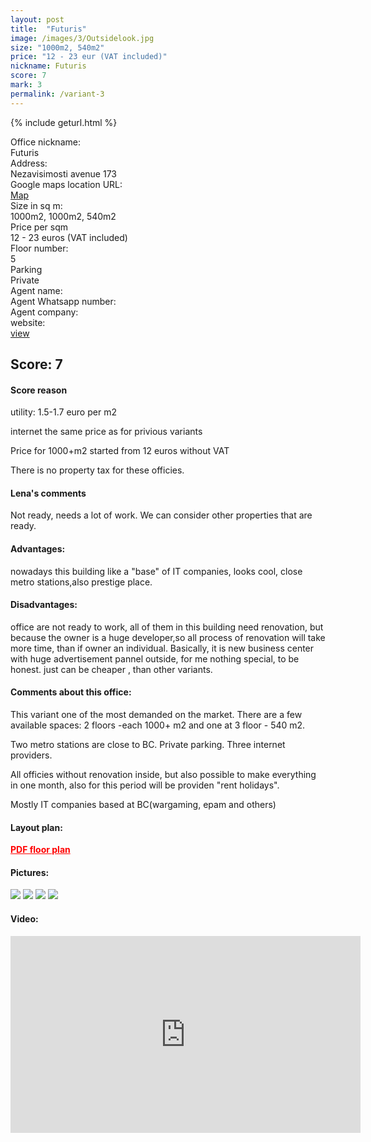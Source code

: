 ```yaml
---
layout: post
title:  "Futuris"
image: /images/3/Outsidelook.jpg
size: "1000m2, 540m2"
price: "12 - 23 eur (VAT included)"
nickname: Futuris
score: 7
mark: 3
permalink: /variant-3
---
```

{% include geturl.html %}
<div class="office-info-grid">
    <div>Office nickname:</div>
    <div>Futuris</div>
    <div>Address:</div>
    <div>Nezavisimosti avenue 173</div>
    <div>Google maps location URL:</div>
    <div><a href="https://www.google.com/maps/place/%D0%91%D0%B8%D0%B7%D0%BD%D0%B5%D1%81-%D1%86%D0%B5%D0%BD%D1%82%D1%80+Futuris/@53.9411213,27.6649422,17z/data=!3m1!4b1!4m5!3m4!1s0x46dbcece564ddefb:0xf28f101c79e74d60!8m2!3d53.9411213!4d27.6671362">Map</a></div>
    <div>Size in sq m:</div>
    <div>1000m2, 1000m2, 540m2</div>
    <div>Price per sqm</div>
    <div>12 - 23 euros (VAT included)</div>
    <div>Floor number:</div>
    <div>5</div>
    <div>Parking</div>
    <div>Private</div>
    <div>Agent name:</div>
    <div></div>
    <div>Agent Whatsapp number:</div>
    <div></div>
    <div>Agent company:</div>
    <div></div>
    <div>website:</div>
    <div><a href="https://futuris-bc.by/">view</a></div>
</div>

## Score: 7

#### Score reason

utility: 1.5-1.7 euro per m2

internet the same price as for privious variants

Price for 1000+m2 started from 12 euros without VAT

There is no property tax for these officies.

#### Lena's comments

Not ready, needs a lot of work. We can consider other properties that are ready.

#### Advantages: 

nowadays this building like a "base" of IT companies, looks cool, close metro stations,also prestige place.


#### Disadvantages: 

office are not ready to work, all of them in this building need renovation, but because the owner is a huge developer,so all process of renovation will take more time, than if owner an individual.
Basically, it is new business center with huge advertisement pannel outside, for me nothing special, to be honest. just can be cheaper , than other variants.

#### Comments about this office:

This variant one of the most demanded on the market. There are a few available spaces: 2 floors -each 1000+ m2 and one at 3 floor - 540 m2.

Two metro stations are close to BC. Private parking. Three internet providers. 

All officies without renovation inside, but also possible to make everything in one month, also for this period will be providen "rent holidays". 

Mostly IT companies based at BC(wargaming, epam and others)

#### Layout plan:

<a href="{{ '/images/3/Plan540office.pdf' | prepend: SourceUrl }}" style="color: red; font-weight: bold;">PDF floor plan</a>

#### Pictures:

<img src="{{ '/images/3/mainentrance.jpg' | prepend: SourceUrl }}">

<img src="{{ '/images/3/reception.jpg' | prepend: SourceUrl }}">

<img src="{{ '/images/3/Outsidelook.jpg' | prepend: SourceUrl }}">

<img src="{{ '/images/3/outsidelook2.jpg' | prepend: SourceUrl }}">

#### Video:

<iframe width="560" height="315" src="https://www.youtube.com/embed/OqvECXY03go" frameborder="0" allow="accelerometer; autoplay; clipboard-write; encrypted-media; gyroscope; picture-in-picture" allowfullscreen></iframe>